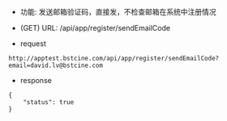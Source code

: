 * 功能: 发送邮箱验证码，直接发，不检查邮箱在系统中注册情况

* (GET) URL: /api/app/register/sendEmailCode

* request
```
http://apptest.bstcine.com/api/app/register/sendEmailCode?email=david.lv@bstcine.com
```

* response
```
{
    "status": true
}
```
